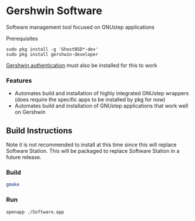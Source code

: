 # Gershwin Software

Software management tool focused on GNUstep applications

Prerequisites

```
sudo pkg install -g 'GhostBSD*-dev'
sudo pkg install gershwin-developer
```

[Gershwin authentication](https://github.com/gershwin-desktop/gershwin-authentication) must also be installed for this to work

### Features

- Automates build and installation of highly integrated GNUstep wrappers (does require the specific apps to be installed by pkg for now)
- Automates build and installation of GNUstep applications that work well on Gershwin

## Build Instructions

Note it is not recommended to install at this time since this will replace Software Station.  This will be packaged to replace Software Station in a future release.

### Build
```bash
gmake
```

### Run
```bash
openapp ./Software.app
```
